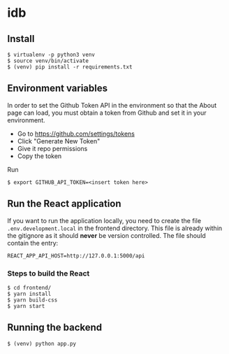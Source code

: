 # idb

## Install

```
$ virtualenv -p python3 venv
$ source venv/bin/activate
$ (venv) pip install -r requirements.txt
```

## Environment variables

In order to set the Github Token API in the environment
so that the About page can load, you must obtain
a token from Github and set it in your environment.

- Go to https://github.com/settings/tokens
- Click "Generate New Token"
- Give it repo permissions
- Copy the token

Run
```
$ export GITHUB_API_TOKEN=<insert token here>
```

## Run the React application
If you want to run the application locally, you need to create the file `.env.development.local` in the frontend directory. 
This file is already within the gitignore as it should **never** be version controlled.
The file should contain the entry:
```
REACT_APP_API_HOST=http://127.0.0.1:5000/api
```

### Steps to build the React
```
$ cd frontend/
$ yarn install
$ yarn build-css
$ yarn start
```

## Running the backend
```
$ (venv) python app.py
```

